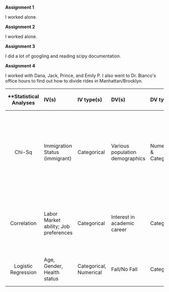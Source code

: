 **Assignment 1**

I worked alone. 


**Assignment 2**

I worked alone. 


**Assignment 3**

I did a lot of googling and reading scipy documentation. 


**Assignment 4**

I worked with Dana, Jack, Prince, and Emily P. I also went to Dr. Bianco's office hours to find out how to divide rides in Manhattan/Brooklyn. 





|**Statistical Analyses|IV(s)|IV type(s)|DV(s)|DV type(s)|Control Var|Control Var type|Question to be answered|_H0_|alpha |link to paper**|
|:----------:|:----------|:------------|:-------------|:-------------|:------------|:------------- |:------------------|:----:|:-------:|:-------|
| Chi-Sq | Immigration Status (immigrant) | Categorical | Various population demographics | Numerical & Categorical | Non-immigrant | Categorical | Determing if number of children immigrants i high compared to number of immigrants in general population| The proportion of immigrant children is less than or equal to the overall proportion of immigrants in population. |p<0.05 |http://journals.plos.org/plosone/article?id=10.1371/journal.pone.0183466|
| Correlation | Labor Market ability; Job preferences | Categorical | Interest in academic career | Categorical | Field of Study; NRC ranking, demographics | cateogrical and quantative | What variables correlate to PhD students pursuing an academic career? | Labor market conditions correlate to PhD interest in pursuing acadamia |p<0.05 | http://journals.plos.org/plosone/article?id=10.1371/journal.pone.0184130 |
| Logistic Regression| Age, Gender, Health status | Categorical, Numerical | Fall/No Fall | Categorical | N/A | N/A | What factors predict falls? | There is no relatioship between variables |p<0.05 | http://journals.plos.org/plosone/article?id=10.1371/journal.pone.0159365|
